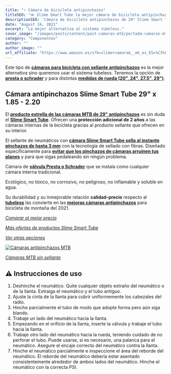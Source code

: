 ```yaml
---
title: "✌️ Cámara de bicicleta antipinchazos"
titleSEO: "≫ Slime Smart Tube la mejor cámara de bicicleta antipinchazos 2021"
descriptionSEO: 'Cámara de bicicleta antipinchazos de 29" Slime Smart Tube la mejor cámara para tu bicicleta de montaña. ¡Entra y compra cámaras bicicleta al mejor precio!'
date: "August 24, 2021"
excerpt: "La mejor alternativa al sistema tubeless."
cover_image: "/images/posts/content/post-camaras-mtb/portada-camaras-mtb.jpg"
category: "Componentes"
author: ""
author_image: ""
url_affiliate: "https://www.amazon.es/s?k=slime+camara&__mk_es_ES=%C3%85M%C3%85%C5%BD%C3%95%C3%91&linkCode=ll2&tag=devser-21&linkId=fcd41f7bafac7ac655deb752bd522010&language=es_ES&ref_=as_li_ss_tl"
---
```


Este tipo de [**cámaras para bicicleta con sellante antipinchazos**](https://www.amazon.es/Slime-30043-Autosellable-V%C3%A1lvula-29x1-85-2-20/dp/B001BSQCWU?__mk_es_ES=%C3%85M%C3%85%C5%BD%C3%95%C3%91&crid=2YXVUDXAQ6HSA&dchild=1&keywords=camara+gel+29+mtb&qid=1631206599&sprefix=camara+gel+%2Caps%2C194&sr=8-4&linkCode=ll1&tag=devser-21&linkId=9aa8998ca6c30ea088bfb00468bcbb73&language=es_ES&ref_=as_li_ss_tl) es la mejor alternativa sino queremos usar el sistema tubeless. Tenemos la opción de [**presta o schrader**](https://www.amazon.es/s?k=slime+camara&__mk_es_ES=%C3%85M%C3%85%C5%BD%C3%95%C3%91&linkCode=ll2&tag=devser-21&linkId=fcd41f7bafac7ac655deb752bd522010&language=es_ES&ref_=as_li_ss_tl) y para distintas [**medidas de rueda (20", 24", 27.5", 29")**](https://www.amazon.es/s?k=slime+camara&__mk_es_ES=%C3%85M%C3%85%C5%BD%C3%95%C3%91&linkCode=ll2&tag=devser-21&linkId=fcd41f7bafac7ac655deb752bd522010&language=es_ES&ref_=as_li_ss_tl).

## Cámara antipinchazos Slime Smart Tube 29" x 1.85 - 2.20

El [**producto estrella de las cámaras MTB de 29" antipinchazos**](https://www.amazon.es/Slime-30043-Autosellable-V%C3%A1lvula-29x1-85-2-20/dp/B001BSQCWU?__mk_es_ES=%C3%85M%C3%85%C5%BD%C3%95%C3%91&crid=2YXVUDXAQ6HSA&dchild=1&keywords=camara+gel+29+mtb&qid=1631206599&sprefix=camara+gel+%2Caps%2C194&sr=8-4&linkCode=ll1&tag=devser-21&linkId=9aa8998ca6c30ea088bfb00468bcbb73&language=es_ES&ref_=as_li_ss_tl) es sin duda el [**Slime Smart Tube**](https://www.amazon.es/s?k=slime+camara&__mk_es_ES=%C3%85M%C3%85%C5%BD%C3%95%C3%91&linkCode=ll2&tag=devser-21&linkId=fcd41f7bafac7ac655deb752bd522010&language=es_ES&ref_=as_li_ss_tl). Ofrecen una **protección adicional de 2 años** a las cámaras internas de la bicicleta gracias al producto sellante que ofrecen en su interior.

El sellante de neumáticos con [**cámara Slime Smart Tube sella al instante pinchazos de hasta 3 mm**](https://www.amazon.es/Slime-30043-Autosellable-V%C3%A1lvula-29x1-85-2-20/dp/B001BSQCWU?__mk_es_ES=%C3%85M%C3%85%C5%BD%C3%95%C3%91&crid=2YXVUDXAQ6HSA&dchild=1&keywords=camara+gel+29+mtb&qid=1631206599&sprefix=camara+gel+%2Caps%2C194&sr=8-4&linkCode=ll1&tag=devser-21&linkId=9aa8998ca6c30ea088bfb00468bcbb73&language=es_ES&ref_=as_li_ss_tl) con la tecnología de sellado con fibras. Diseñado específicamente para [**evitar que los pinchazos de cámaras arruinen tus planes**](https://www.amazon.es/s?k=slime+camara&__mk_es_ES=%C3%85M%C3%85%C5%BD%C3%95%C3%91&linkCode=ll2&tag=devser-21&linkId=fcd41f7bafac7ac655deb752bd522010&language=es_ES&ref_=as_li_ss_tl) y para que sigas pedaleando sin ningún problema.

Cámara de [**válvula Presta o Schrader**](https://www.amazon.es/s?k=slime+camara&__mk_es_ES=%C3%85M%C3%85%C5%BD%C3%95%C3%91&linkCode=ll2&tag=devser-21&linkId=fcd41f7bafac7ac655deb752bd522010&language=es_ES&ref_=as_li_ss_tl) que se instala como cualquier cámara interna tradicional.

Ecológico, no tóxico, no corrosivo, no peligroso, no inflamable y soluble en agua. 

Su durabilidad y su inmejorable relación **calidad-precio** respecto al [**tubeless**](https://www.amazon.es/X-Sauce-A8487325000120-Sellante-Pinchazos-Tubeless/dp/B00HZ08EMY?__mk_es_ES=%C3%85M%C3%85%C5%BD%C3%95%C3%91&dchild=1&keywords=tubeless&qid=1631907950&sr=8-9&linkCode=ll1&tag=devser-21&linkId=5cf92459dbe9a35475b9e28dace396f4&language=es_ES&ref_=as_li_ss_tl) las convierte en las [**mejoras cámaras antipinchazos**](https://www.amazon.es/s?k=slime+camara&__mk_es_ES=%C3%85M%C3%85%C5%BD%C3%95%C3%91&linkCode=ll2&tag=devser-21&linkId=fcd41f7bafac7ac655deb752bd522010&language=es_ES&ref_=as_li_ss_tl) para bicicleta de montaña del 2021.

*[Comprar al mejor precio](https://www.amazon.es/Slime-30043-Autosellable-V%C3%A1lvula-29x1-85-2-20/dp/B001BSQCWU?__mk_es_ES=%C3%85M%C3%85%C5%BD%C3%95%C3%91&crid=2YXVUDXAQ6HSA&dchild=1&keywords=camara%2Bgel%2B29%2Bmtb&qid=1631207409&sprefix=camara%2Bgel%2B%2Caps%2C194&sr=8-4&th=1&linkCode=ll1&tag=devser-21&linkId=b2b5c46cf4b7804ea5118952d8106655&language=es_ES&ref_=as_li_ss_tl)*

*[Más ofertas de productos Slime Smart Tube](https://www.amazon.es/s?k=slime+camara&__mk_es_ES=%C3%85M%C3%85%C5%BD%C3%95%C3%91&linkCode=ll2&tag=devser-21&linkId=fcd41f7bafac7ac655deb752bd522010&language=es_ES&ref_=as_li_ss_tl)*

*[Ver otras opciones](https://www.amazon.es/s?k=camara+gel+29+mtb&__mk_es_ES=%C3%85M%C3%85%C5%BD%C3%95%C3%91&crid=2YXVUDXAQ6HSA&sprefix=camara+gel+%2Caps%2C194&linkCode=ll2&tag=devser-21&linkId=8dc6d38ace03012e5984c23e7c036b83&language=es_ES&ref_=as_li_ss_tl)*

[![Cámaras antipinchazos MTB](/images/posts/content/post-camaras-mtb/camaras-mtb.jpg)](https://www.amazon.es/Slime-30043-Autosellable-V%C3%A1lvula-29x1-85-2-20/dp/B001BSQCWU?__mk_es_ES=%C3%85M%C3%85%C5%BD%C3%95%C3%91&crid=2YXVUDXAQ6HSA&dchild=1&keywords=camara%2Bgel%2B29%2Bmtb&qid=1631207409&sprefix=camara%2Bgel%2B%2Caps%2C194&sr=8-4&th=1&linkCode=ll1&tag=devser-21&linkId=b2b5c46cf4b7804ea5118952d8106655&language=es_ES&ref_=as_li_ss_tl "Cámaras antipinchazos MTB")

*[Cámaras MTB sin sellante](https://www.amazon.es/s?k=c%C3%A1mara+mtb&__mk_es_ES=%C3%85M%C3%85%C5%BD%C3%95%C3%91&linkCode=ll2&tag=devser-21&linkId=2db2091c119528032c8ebee4395e85fb&language=es_ES&ref_=as_li_ss_tl)*

## ⚠️ Instrucciones de uso

1. Deshinche el neumático. Quite cualquier objeto extraño del neumático o de la llanta. Extraiga el neumático y el tubo antiguo.
2. Ajuste la cinta de la llanta para cubrir uniformemente los cabezales del radio.
3. Hinche parcialmente el tubo de modo que adopte forma pero aún siga blando.
4. Trabaje un lado del neumático hacia la llanta.
5. Empezando en el orificio de la llanta, inserte la válvula y trabaje el tubo hacia la llanta.
6. Trabaje otro lado del neumático hacia la rueda, teniendo cuidado de no perforar el tubo. Puede usarse, si es necesario, una palanca para el neumático. Asegure el encaje correcto del neumático contra la llanta.
7. Hinche el neumático parcialmente e inspeccione el área del reborde del neumático. El reborde del neumático debería estar asentado consistentemente alrededor de ambos lados del neumático. Hinche el neumático con la correcta PSI.



